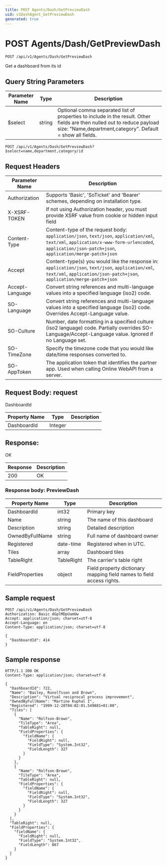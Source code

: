 ```yaml
---
title: POST Agents/Dash/GetPreviewDash
uid: v1DashAgent_GetPreviewDash
generated: true
---
```


# POST Agents/Dash/GetPreviewDash

```http
POST /api/v1/Agents/Dash/GetPreviewDash
```

Get a dashboard from its id







## Query String Parameters

| Parameter Name | Type |  Description |
|----------------|------|--------------|
| $select | string |  Optional comma separated list of properties to include in the result. Other fields are then nulled out to reduce payload size: "Name,department,category". Default = show all fields. |

```http
POST /api/v1/Agents/Dash/GetPreviewDash?$select=name,department,category/id
```


## Request Headers

| Parameter Name | Description |
|----------------|-------------|
| Authorization  | Supports 'Basic', 'SoTicket' and 'Bearer' schemes, depending on installation type. |
| X-XSRF-TOKEN   | If not using Authorization header, you must provide XSRF value from cookie or hidden input field |
| Content-Type | Content-type of the request body: `application/json`, `text/json`, `application/xml`, `text/xml`, `application/x-www-form-urlencoded`, `application/json-patch+json`, `application/merge-patch+json` |
| Accept         | Content-type(s) you would like the response in: `application/json`, `text/json`, `application/xml`, `text/xml`, `application/json-patch+json`, `application/merge-patch+json` |
| Accept-Language | Convert string references and multi-language values into a specified language (iso2) code. |
| SO-Language | Convert string references and multi-language values into a specified language (iso2) code. Overrides Accept-Language value. |
| SO-Culture | Number, date formatting in a specified culture (iso2 language) code. Partially overrides SO-Language/Accept-Language value. Ignored if no Language set. |
| SO-TimeZone | Specify the timezone code that you would like date/time responses converted to. |
| SO-AppToken | The application token that identifies the partner app. Used when calling Online WebAPI from a server. |

## Request Body: request 

DashboardId 

| Property Name | Type |  Description |
|----------------|------|--------------|
| DashboardId | Integer |  |

## Response:

OK

| Response | Description |
|----------------|-------------|
| 200 | OK |

### Response body: PreviewDash

| Property Name | Type |  Description |
|----------------|------|--------------|
| DashboardId | int32 | Primary key |
| Name | string | The name of this dashboard |
| Description | string | Detailed description |
| OwnedByFullName | string | Full name of dashboard owner |
| Registered | date-time | Registered when  in UTC. |
| Tiles | array | Dashboard tiles |
| TableRight | TableRight | The carrier's table right |
| FieldProperties | object | Field property dictionary mapping field names to field access rights. |

## Sample request

```http!
POST /api/v1/Agents/Dash/GetPreviewDash
Authorization: Basic dGplMDpUamUw
Accept: application/json; charset=utf-8
Accept-Language: en
Content-Type: application/json; charset=utf-8

{
  "DashboardId": 414
}
```

## Sample response

```http_
HTTP/1.1 200 OK
Content-Type: application/json; charset=utf-8

{
  "DashboardId": 722,
  "Name": "Bailey, Runolfsson and Brown",
  "Description": "Virtual reciprocal process improvement",
  "OwnedByFullName": "Martine Kuphal I",
  "Registered": "1999-12-28T04:02:01.549881+01:00",
  "Tiles": [
    {
      "Name": "Rolfson-Brown",
      "TileType": "Area",
      "TableRight": null,
      "FieldProperties": {
        "fieldName": {
          "FieldRight": null,
          "FieldType": "System.Int32",
          "FieldLength": 327
        }
      }
    },
    {
      "Name": "Rolfson-Brown",
      "TileType": "Area",
      "TableRight": null,
      "FieldProperties": {
        "fieldName": {
          "FieldRight": null,
          "FieldType": "System.Int32",
          "FieldLength": 327
        }
      }
    }
  ],
  "TableRight": null,
  "FieldProperties": {
    "fieldName": {
      "FieldRight": null,
      "FieldType": "System.Int32",
      "FieldLength": 867
    }
  }
}
```